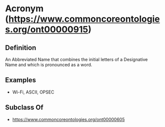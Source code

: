 # Acronym (https://www.commoncoreontologies.org/ont00000915)

## Definition
An Abbreviated Name that combines the initial letters of a Designative Name and which is pronounced as a word.

## Examples
- Wi-Fi, ASCII, OPSEC

## Subclass Of
- https://www.commoncoreontologies.org/ont00000605

